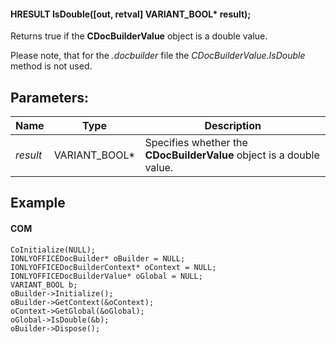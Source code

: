 #### HRESULT IsDouble(\[out, retval] VARIANT\_BOOL\* result);

Returns true if the **CDocBuilderValue** object is a double value.

Please note, that for the *.docbuilder* file the *CDocBuilderValue.IsDouble* method is not used.

## Parameters:

| Name     | Type            | Description                                                          |
| -------- | --------------- | -------------------------------------------------------------------- |
| *result* | VARIANT\_BOOL\* | Specifies whether the **CDocBuilderValue** object is a double value. |

## Example

#### COM

```
CoInitialize(NULL);
IONLYOFFICEDocBuilder* oBuilder = NULL;
IONLYOFFICEDocBuilderContext* oContext = NULL;
IONLYOFFICEDocBuilderValue* oGlobal = NULL;
VARIANT_BOOL b;
oBuilder->Initialize();
oBuilder->GetContext(&oContext);
oContext->GetGlobal(&oGlobal);
oGlobal->IsDouble(&b);
oBuilder->Dispose();
```
